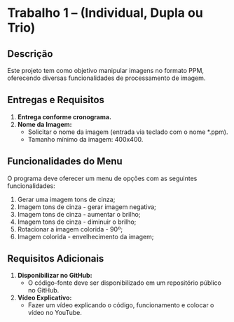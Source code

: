 <!DOCTYPE html>
<html lang="pt-BR">
<head>
    <meta charset="UTF-8">
    <meta name="viewport" content="width=device-width, initial-scale=1.0">
   
</head>
<body>

<h1>Trabalho 1 – (Individual, Dupla ou Trio)</h1>

<h2>Descrição</h2>
<p>Este projeto tem como objetivo manipular imagens no formato PPM, oferecendo diversas funcionalidades de processamento de imagem.</p>

<h2>Entregas e Requisitos</h2>
<ol>
    <li><strong>Entrega conforme cronograma.</strong></li>
    <li><strong>Nome da Imagem:</strong>
        <ul>
            <li>Solicitar o nome da imagem (entrada via teclado com o nome *.ppm).</li>
            <li>Tamanho mínimo da imagem: 400x400.</li>
        </ul>
    </li>
</ol>

<h2>Funcionalidades do Menu</h2>
<p>O programa deve oferecer um menu de opções com as seguintes funcionalidades:</p>
<ol>
    <li>Gerar uma imagem tons de cinza;</li>
    <li>Imagem tons de cinza - gerar imagem negativa;</li>
    <li>Imagem tons de cinza - aumentar o brilho;</li>
    <li>Imagem tons de cinza - diminuir o brilho;</li>
    <li>Rotacionar a imagem colorida - 90º;</li>
    <li>Imagem colorida - envelhecimento da imagem;</li>
</ol>

<h2>Requisitos Adicionais</h2>
<ol>
    <li><strong>Disponibilizar no GitHub:</strong>
        <ul>
            <li>O código-fonte deve ser disponibilizado em um repositório público no GitHub.</li>
        </ul>
    </li>
    <li><strong>Vídeo Explicativo:</strong>
        <ul>
            <li>Fazer um vídeo explicando o código, funcionamento e colocar o vídeo no YouTube.</li>
        </ul>
    </li>
</ol>

